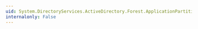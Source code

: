 ```yaml
---
uid: System.DirectoryServices.ActiveDirectory.Forest.ApplicationPartitions
internalonly: False
---
```

